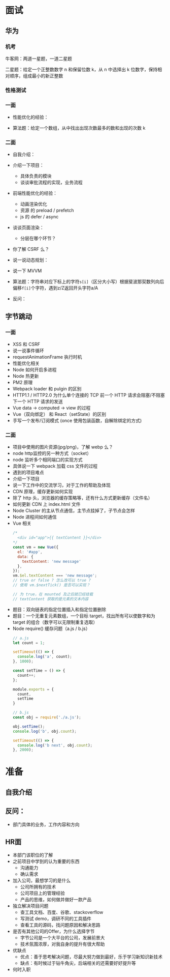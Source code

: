 # 面试
## 华为
### 机考
牛客网：两道一星题，一道二星题

二星题：给定一个正整数数字 n 和保留位数 k，从 n 中选择出 k 位数字，保持相对顺序，组成最小的新正整数

### 性格测试

### 一面
- 性能优化的经验：
  
- 算法题：给定一个数组，从中找出出现次数最多的数和出现的次数 k

### 二面
- 自我介绍：
  
- 介绍一下项目：
  - 具体负责的模块
  - 谈谈审批流程的实现，业务流程

- 前端性能优化的经验：
  - 动画渲染优化
  - 资源 的 preload / prefetch
  - js 的 defer / async

- 谈谈页面渲染：
  - 分层在哪个环节？

- 你了解 CSRF 么？

- 说一说动态规划：

- 说一下 MVVM

- 算法题：字符串对应下标上的字符`s[i]`（区分大小写）根据斐波那契数列向后偏移`f[i]`个字符，遇到z/Z返回开头字符a/A

- 反问：


## 字节跳动
### 一面
- XSS 和 CSRF
- 说一说事件循环
- requestAnimationFrame 执行时机
- 性能优化相关
- Node 如何开启多进程
- Node 热更新
- PM2 原理
- Webpack loader 和 pulgin 的区别
- HTTP1.1 / HTTP2.0 为什么单个连接的 TCP 前一个 HTTP 请求会阻塞/不阻塞下一个 HTTP 请求的发送
- Vue data -> computed -> view 的过程
- Vue（双向绑定） 和 React（setState）的区别
- 手写一个发布/订阅模式 (once 使用包装函数，自解除绑定的方式)

### 二面
- 项目中使用的图片资源(jpg/png)，了解 webp 么？
- node http监控的另一种方式（socket）
- node 监听多个相同端口的实现方式
- 具体说一下 webpack 加载 css 文件的过程
- 遇到的项目难点
- 介绍一下项目
- 说一下工作中的交流学习，对于工作的帮助及体现
- CDN 原理，缓存更新如何实现
- 除了 http 头，浏览器的缓存策略等，还有什么方式更新缓存（文件名）
- 如何更新 CDN 上 index.html 文件
- Node Cluster 的主从节点通信，主节点挂掉了，子节点会怎样
- Node 进程间如何通信
- Vue 相关
  ```js
  /*
    <div id="app">{{ textContent }}</div>
  */
  const vm = new Vue({
    el: '#app',
    data: {
      textContent: 'new message'
    },
  });
  vm.$el.textContent === 'new message';
  // true or false ? 怎么改可以 true ?
  // 使用 vm.$nextTick() 是否可以实现？

  // 为 true，在 mounted 及之后就已经挂载
  // textContent 获取的是元素的文本内容
  ```
- 题目：双向链表的指定位置插入和指定位置删除
- 题目：一个无重复元素数组，一个目标 target，找出所有可以使数字和为 target 的组合（数字可以无限制重复选取）
- Node require() 缓存问题（a.js / b.js）
  ```js
  // a.js
  let count = 1;

  setTimeout(() => {
    console.log('a', count);
  }, 1000);

  const setTime = () => {
    count++;
  };

  module.exports = {
    count,
    setTime
  }

  // b.js
  const obj = require('./a.js');

  obj.setTime();
  console.log('b', obj.count);

  setTimeout(() => {
    console.log('b next', obj.count);
  }, 2000);
  ```


# 准备
## 自我介绍

## 反问：
  - 部门具体的业务，工作内容和方向

## HR面
  - 本部门该职位的了解
  - 之前项目中学到的认为重要的东西
    - 沟通能力
    - 确认需求
  - 加入公司，最想学习的是什么
    - 公司所拥有的技术
    - 公司项目上的管理经验
    - 产品的思维，如何做并做好一款产品
  - 独立解决项目问题
    - 查工具文档、百度、谷歌、stackoverflow
    - 写测试 demo，调研不同的工具插件
    - 查看工具的源码，找问题原因和解决思路
  - 是否有其他公司的Offer，为什么选择字节
    - 字节公司是一个大平台的公司，发展前景大
    - 技术氛围浓厚，对我自身的提升有很大帮助
  - 优缺点
    - 优点：善于思考解决问题，尽最大努力做到最好，乐于学习新知识新技术
    - 缺点：有时候过于钻牛角尖，后端相关的还需要好好提升等
  - 何时入职